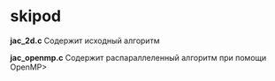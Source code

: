 # skipod

<p><b>jac_2d.c</b> Содержит исходный алгоритм</p>
<p><b>jac_openmp.c</b> Содержит распараллеленный алгоритм при помощи OpenMP></p>
